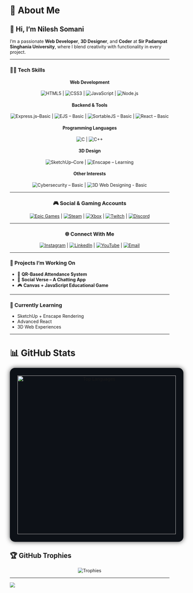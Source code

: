 # 💫 About Me

## 👋 Hi, I’m Nilesh Somani

I’m a passionate **Web Developer**, **3D Designer**, and **Coder** at **Sir Padampat Singhania University**, where I blend creativity with functionality in every project.

---

### 🧑‍💻 Tech Skills

<div align="center">

#### Web Development  
![HTML5](https://img.shields.io/badge/HTML5-%23E34F26?style=for-the-badge&logo=html5&logoColor=white) &#124; ![CSS3](https://img.shields.io/badge/CSS3-%231572B6?style=for-the-badge&logo=css3&logoColor=white) &#124; ![JavaScript](https://img.shields.io/badge/JavaScript-%23F7DF1E?style=for-the-badge&logo=javascript&logoColor=black) &#124; ![Node.js](https://img.shields.io/badge/Node.js-%23339933?style=for-the-badge&logo=node.js&logoColor=white)

#### Backend & Tools  
![Express.js–Basic](https://img.shields.io/badge/Express.js–Basic-lightgrey?style=for-the-badge&logo=express&logoColor=black) &#124; ![EJS – Basic](https://img.shields.io/badge/EJS–Basic-lightgrey?style=for-the-badge&logo=ejs&logoColor=white) &#124; ![SortableJS – Basic](https://img.shields.io/badge/SortableJS–Basic-lightgrey?style=for-the-badge&logo=javascript&logoColor=white) &#124; ![React – Basic](https://img.shields.io/badge/React–Basic-%2361DAFB?style=for-the-badge&logo=react&logoColor=white)

#### Programming Languages  
![C](https://img.shields.io/badge/C-%2300599C?style=for-the-badge&logo=c&logoColor=white) &#124; ![C++](https://img.shields.io/badge/C++-%2300599C?style=for-the-badge&logo=c%2B%2B&logoColor=white)

#### 3D Design  
![SketchUp–Core](https://img.shields.io/badge/SketchUp–Core-%23DA232C?style=for-the-badge&logo=sketchup&logoColor=white) &#124; ![Enscape – Learning](https://img.shields.io/badge/Enscape–Learning-%23888888?style=for-the-badge&logo=enscape&logoColor=white)

#### Other Interests  
![Cybersecurity – Basic](https://img.shields.io/badge/Cybersecurity–Basic-%23007ACC?style=for-the-badge&logo=fortinet&logoColor=white) &#124; ![3D Web Designing - Basic](https://img.shields.io/badge/3D_Web_Designing-%23E34F26?style=for-the-badge)

</div>

---

<div align="center">

### 🎮 Social & Gaming Accounts
[![Epic Games](https://img.shields.io/badge/Epic%20Games-%23313131?style=for-the-badge&logo=epicgames&logoColor=white)](https://store.epicgames.com/u/9c768022b6524f65b69008a6cc5e3277) &#124; [![Steam](https://img.shields.io/badge/Steam-%23000000?style=for-the-badge&logo=steam&logoColor=white)](https://steamcommunity.com/id/nileshsomani/) &#124; [![Xbox](https://img.shields.io/badge/Xbox-%23107C10?style=for-the-badge&logo=xbox&logoColor=white)](https://www.xbox.com/en-IN/play/user/MasterNilesh5) &#124; [![Twitch](https://img.shields.io/badge/Twitch-%239146FF?style=for-the-badge&logo=twitch&logoColor=white)](https://twitch.tv/nileshsomani) &#124; [![Discord](https://img.shields.io/badge/Discord-%237289DA?style=for-the-badge&logo=discord&logoColor=white)](https://discord.gg/g8GEbGej)

</div>

---

<div align="center">

### 🌐 Connect With Me
  [![Instagram](https://img.shields.io/badge/Instagram-%23E4405F?style=for-the-badge&logo=instagram&logoColor=white)](https://instagram.com/mastersomani) &#124;
  [![LinkedIn](https://img.shields.io/badge/LinkedIn-%230077B5?style=for-the-badge&logo=linkedin&logoColor=white)](https://linkedin.com/in/nileshsomani) &#124;
  [![YouTube](https://img.shields.io/badge/YouTube-%23FF0000?style=for-the-badge&logo=youtube&logoColor=white)](https://youtube.com/@nileshsomani) &#124;
  [![Email](https://img.shields.io/badge/Email-%23D14836?style=for-the-badge&logo=gmail&logoColor=white)](mailto:somanin408@gmail.com)

</div>

---

### 🚀 Projects I’m Working On

- 📱 **QR-Based Attendance System**
- 💬 **Social Verse – A Chatting App**
- 🎮 **Canvas + JavaScript Educational Game**

---

### 🌱 Currently Learning

- SketchUp + Enscape Rendering
- Advanced React
- 3D Web Experiences

---

# 📊 GitHub Stats

<div align="center" style="display: flex; justify-content: space-around; flex-wrap: wrap; gap: 1rem;">

  <!-- GitHub Overview -->
  <!-- <div align="center" style="background:#0d1117; padding:1.5rem; border-radius:1rem; box-shadow:0 0 15px rgba(0,0,0,0.7);">
    <img width="500" src="https://github-readme-stats.vercel.app/api?username=Nilesh-Somani&theme=dark&show_icons=true&hide_border=false&layout=compact" alt="GitHub Stats" />
  </div> -->
  
  <!-- Streak -->
  <!-- <div align="center" style="background:#0d1117; padding:1.5rem; border-radius:1rem; box-shadow:0 0 15px rgba(0,0,0,0.7);">
    <img width="500" src="https://nirzak-streak-stats.vercel.app/?user=Nilesh-Somani&theme=dark&show_icon=true&hide_border=false&layout=compact" alt="GitHub Streak" />
  </div> -->
  
  <!-- Top Languages -->
  <div align="center" style="background:#0d1117; padding:1.5rem; border-radius:1rem; box-shadow:0 0 15px rgba(0,0,0,0.7);">
    <img width="500" src="https://github-readme-stats.vercel.app/api/top-langs/?username=Nilesh-Somani&theme=dark&hide_border=false&layout=compact" alt="Top Languages" />
  </div>

</div>

## 🏆 GitHub Trophies

<p align="center">
  <img src="https://github-profile-trophy.vercel.app/?username=Nilesh-Somani&theme=radical&no-frame=false&no-bg=false&margin-w=4" alt="Trophies" />
</p>

<!-- ### 🔝 Top Contributed Repo

<p align="center">
  <img src="https://github-contributor-stats.vercel.app/api?username=Nilesh-Somani&theme=dark&combine_all_yearly_contributions=true" alt="Top Contributed Repos" />
</p>
-->
---

[![](https://visitcount.itsvg.in/api?id=Nilesh-Somani&icon=0&color=0)](https://visitcount.itsvg.in)
